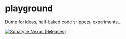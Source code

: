 # playground
Dump for ideas, half-baked code snippets, experiments...

[![Sonatype Nexus (Releases)](https://img.shields.io/nexus/r/https/oss.sonatype.org/com.google.guava/guava.svg)](https://doop-nexus.api.aero/#browse/browse/components:maven-bluesky-releases:d3510b7ad18d82cd1a4b752d2b135a1b)
